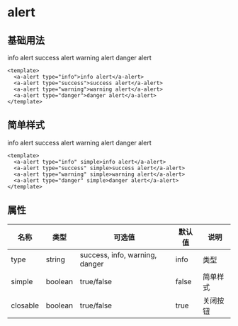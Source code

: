# alert

## 基础用法

<a-alert type="info">info alert</a-alert>
<a-alert type="success">success alert</a-alert>
<a-alert type="warning">warning alert</a-alert>
<a-alert type="danger">danger alert</a-alert>

```vue
<template>
  <a-alert type="info">info alert</a-alert>
  <a-alert type="success">success alert</a-alert>
  <a-alert type="warning">warning alert</a-alert>
  <a-alert type="danger">danger alert</a-alert>
</template>
```

## 简单样式

<a-alert type="info" simple>info alert</a-alert>
<a-alert type="success" simple>success alert</a-alert>
<a-alert type="warning" simple>warning alert</a-alert>
<a-alert type="danger" simple>danger alert</a-alert>

```vue
<template>
  <a-alert type="info" simple>info alert</a-alert>
  <a-alert type="success" simple>success alert</a-alert>
  <a-alert type="warning" simple>warning alert</a-alert>
  <a-alert type="danger" simple>danger alert</a-alert>
</template>
```

##  属性

| 名称     | 类型    | 可选值                         | 默认值 | 说明     |
| -------- | ------- | ------------------------------ | ------ | -------- |
| type     | string  | success, info, warning, danger | info   | 类型     |
| simple   | boolean | true/false                     | false  | 简单样式 |
| closable | boolean | true/false                     | true   | 关闭按钮 |
